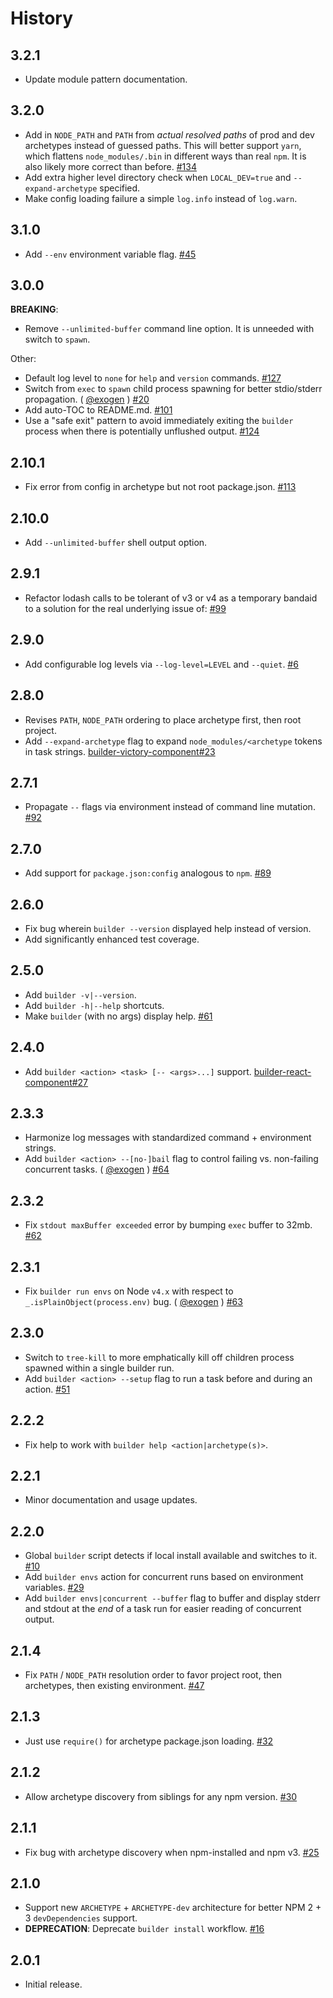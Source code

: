 History
=======

## 3.2.1

* Update module pattern documentation.

## 3.2.0

* Add in `NODE_PATH` and `PATH` from _actual resolved paths_ of prod and dev
  archetypes instead of guessed paths. This will better support `yarn`, which
  flattens `node_modules/.bin` in different ways than real `npm`. It is also
  likely more correct than before.
  [#134](https://github.com/FormidableLabs/builder/issues/134)
* Add extra higher level directory check when `LOCAL_DEV=true` and
  `--expand-archetype` specified.
* Make config loading failure a simple `log.info` instead of `log.warn`.

## 3.1.0

* Add `--env` environment variable flag.
  [#45](https://github.com/FormidableLabs/builder/issues/45)

## 3.0.0

**BREAKING**:

* Remove `--unlimited-buffer` command line option. It is unneeded with switch to
  `spawn`.

Other:

* Default log level to `none` for `help` and `version` commands.
  [#127](https://github.com/FormidableLabs/builder/issues/127)
* Switch from `exec` to `spawn` child process spawning for better stdio/stderr
  propagation. ( [@exogen][] )
  [#20](https://github.com/FormidableLabs/builder/issues/20)
* Add auto-TOC to README.md.
  [#101](https://github.com/FormidableLabs/builder/issues/101)
* Use a "safe exit" pattern to avoid immediately exiting the `builder` process
  when there is potentially unflushed output.
  [#124](https://github.com/FormidableLabs/builder/issues/124)

## 2.10.1

* Fix error from config in archetype but not root package.json.
  [#113](https://github.com/FormidableLabs/builder/issues/113)

## 2.10.0

* Add `--unlimited-buffer` shell output option.

## 2.9.1

* Refactor lodash calls to be tolerant of v3 or v4 as a temporary bandaid to
  a solution for the real underlying issue of:
  [#99](https://github.com/FormidableLabs/builder/issues/99)

## 2.9.0

* Add configurable log levels via `--log-level=LEVEL` and `--quiet`.
  [#6](https://github.com/FormidableLabs/builder/issues/6)

## 2.8.0

* Revises `PATH`, `NODE_PATH` ordering to place archetype first, then root
  project.
* Add `--expand-archetype` flag to expand `node_modules/<archetype` tokens in
  task strings.
  [builder-victory-component#23](https://github.com/FormidableLabs/builder-victory-component/issues/23)

## 2.7.1

* Propagate `--` flags via environment instead of command line mutation.
  [#92](https://github.com/FormidableLabs/builder/issues/92)

## 2.7.0

* Add support for `package.json:config` analogous to `npm`.
  [#89](https://github.com/FormidableLabs/builder/issues/89)

## 2.6.0

* Fix bug wherein `builder --version` displayed help instead of version.
* Add significantly enhanced test coverage.

## 2.5.0

* Add `builder -v|--version`.
* Add `builder -h|--help` shortcuts.
* Make `builder` (with no args) display help.
  [#61](https://github.com/FormidableLabs/builder/issues/61)

## 2.4.0

* Add `builder <action> <task> [-- <args>...]` support.
  [builder-react-component#27](https://github.com/FormidableLabs/builder-react-component/issues/27)

## 2.3.3

* Harmonize log messages with standardized command + environment strings.
* Add `builder <action> --[no-]bail` flag to control failing vs. non-failing
  concurrent tasks. ( [@exogen][] )
  [#64](https://github.com/FormidableLabs/builder/issues/64)

## 2.3.2

* Fix `stdout maxBuffer exceeded` error by bumping `exec` buffer to 32mb.
  [#62](https://github.com/FormidableLabs/builder/issues/62)

## 2.3.1

* Fix `builder run envs` on Node `v4.x` with respect to
  `_.isPlainObject(process.env)` bug. ( [@exogen][] )
  [#63](https://github.com/FormidableLabs/builder/issues/63)

## 2.3.0

* Switch to `tree-kill` to more emphatically kill off children process spawned
  within a single builder run.
* Add `builder <action> --setup` flag to run a task before and during an action.
  [#51](https://github.com/FormidableLabs/builder/issues/51)

## 2.2.2

* Fix help to work with `builder help <action|archetype(s)>`.

## 2.2.1

* Minor documentation and usage updates.

## 2.2.0

* Global `builder` script detects if local install available and switches to it.
  [#10](https://github.com/FormidableLabs/builder/issues/10)
* Add `builder envs` action for concurrent runs based on environment variables.
  [#29](https://github.com/FormidableLabs/builder/issues/29)
* Add `builder envs|concurrent --buffer` flag to buffer and display stderr and
  stdout at the _end_ of a task run for easier reading of concurrent output.

## 2.1.4

* Fix `PATH` / `NODE_PATH` resolution order to favor project root, then
  archetypes, then existing environment.
  [#47](https://github.com/FormidableLabs/builder/issues/47)

## 2.1.3

* Just use `require()` for archetype package.json loading.
  [#32](https://github.com/FormidableLabs/builder/issues/32)

## 2.1.2

* Allow archetype discovery from siblings for any npm version.
  [#30](https://github.com/FormidableLabs/builder/issues/30)

## 2.1.1

* Fix bug with archetype discovery when npm-installed and npm v3.
  [#25](https://github.com/FormidableLabs/builder/issues/25)

## 2.1.0

* Support new `ARCHETYPE` + `ARCHETYPE-dev` architecture for better NPM 2 + 3
  `devDependencies` support.
* **DEPRECATION**: Deprecate `builder install` workflow.
  [#16](https://github.com/FormidableLabs/builder/issues/16)

## 2.0.1

* Initial release.

[@exogen]: https://github.com/exogen
[@ryan-roemer]: https://github.com/ryan-roemer
